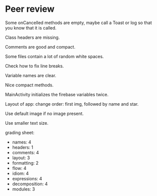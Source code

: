 # Peer review

Some onCancelled methods are empty, maybe call a Toast or log so that you know that it is called.

Class headers are missing.

Comments are good and compact.

Some files contain a lot of random white spaces.

Check how to fix line breaks.

Variable names are clear.

Nice compact methods.

MainActivity initializes the firebase variables twice.

Layout of app: change order: first img, followed by name and star.

Use default image if no image present.

Use smaller text size.


grading sheet:
- names: 4
- headers: 1
- comments: 4
- layout: 3
- formatting: 2
- flow: 4
- idiom: 4
- expressions: 4
- decomposition: 4
- modules: 3


